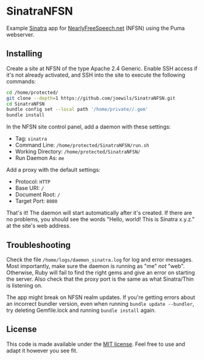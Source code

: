 # SinatraNFSN

Example [Sinatra](http://www.sinatrarb.com) app for [NearlyFreeSpeech.net](https://www.nearlyfreespeech.net) (NFSN) using the Puma webserver.

## Installing

Create a site at NFSN of the type Apache 2.4 Generic. Enable SSH access if it's not already activated, and SSH into the site to execute the following commands:

```bash
cd /home/protected/
git clone --depth=1 https://github.com/joewils/SinatraNFSN.git
cd SinatraNFSN
bundle config set --local path '/home/private//.gem'
bundle install
```

In the NFSN site control panel, add a daemon with these settings:

- Tag: `sinatra`
- Command Line: `/home/protected/SinatraNFSN/run.sh`
- Working Directory: `/home/protected/SinatraNFSN/`
- Run Daemon As: `me`

Add a proxy with the default settings:

- Protocol: `HTTP`
- Base URI: `/`
- Document Root: `/`
- Target Port: `8080`

That's it! The daemon will start automatically after it's created. If there are no problems, you should see the words "Hello, world! This is Sinatra x.y.z." at the site's web address.

## Troubleshooting

Check the file `/home/logs/daemon_sinatra.log` for log and error messages. Most importantly, make sure the daemon is running as "me" *not* "web". Otherwise, Ruby will fail to find the right gems and give an error on starting the server. Also check that the proxy port is the same as what Sinatra/Thin is listening on.

The app might break on NFSN realm updates. If you're getting errors about an incorrect bundler version, even when running `bundle update --bundler`, try deleting Gemfile.lock and running `bundle install` again.

## License

This code is made available under the [MIT license](LICENSE). Feel free to use and adapt it however you see fit.
